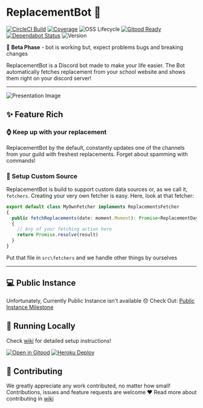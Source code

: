 # ReplacementBot 📅
[![CircleCI Build](https://img.shields.io/circleci/build/github/MrBartusek/ReplacementBot?logo=circleci&token=6bae64ae7a523f3f207804bf7818dc1d56f420a4)](https://circleci.com/gh/MrBartusek/ReplacementBot)
[![Coverage](https://img.shields.io/codecov/c/github/MrBartusek/ReplacementBot?logo=codecov&logoColor=white)](https://codecov.io/gh/MrBartusek/ReplacementBot)
![OSS Lifecycle](https://img.shields.io/osslifecycle/MrBartusek/ReplacementBot)
[![Gitpod Ready](https://img.shields.io/badge/Gitpod-ready-blue?logo=gitpod&logoColor=white)](https://gitpod.io/#https://github.com/MrBartusek/ReplacementBot)
[![Dependabot Status](https://img.shields.io/badge/dependabot-enabled-blue?logo=dependabot)](https://dependabot.com)
![Version](https://img.shields.io/badge/version-beta-sucess)

🌱 **Beta Phase** - bot is working but, expect problems bugs and breaking changes

ReplacementBot is a Discord bot made to make your life easier. The Bot automatically fetches replacement from your school website and shows them right on your discord server!

---

![Presentation Image](https://i.imgur.com/SR7pGcu.png)

## ✨ Feature Rich

### ⌚️ Keep up with your replacement

ReplacementBot by the default, constantly updates one of the channels from your guild with freshest replacements. Forget about spamming with commands!

### 📕 Setup Custom Source

ReplacementBot is build to support custom data sources or, as we call it, `fetchers`. Creating your very own fetcher is easy. Here, look at that fetcher:
```ts
export default class MyOwnFetcher implements ReplacementsFetcher
{
  public fetchReplacements(date: moment.Moment): Promise<ReplacementDay>
  {
    // Any of your fetching action here
    return Promise.resolve(result)
  }
}
```
Put that file in `src\fetchers` and we handle other things by ourselves

---

## 💻 Public Instance

Unfortunately, Currently Public Instance isn't available 😞 Check Out: [Public Instance Milestone](https://github.com/MrBartusek/ReplacementBot/milestone/3)

## 🚀 Running Locally

Check [wiki](https://github.com/MrBartusek/ReplacementBot/wiki/⚡️-How-to-Setup-Bot) for detailed setup instructions!

[![Open in Gitpod](https://gitpod.io/button/open-in-gitpod.svg)](https://gitpod.io/#https://github.com/MrBartusek/ReplacementBot) [![Heroku Deploy](https://www.herokucdn.com/deploy/button.svg)](https://heroku.com/deploy)


## 👥 Contributing

We greatly appreciate any work contributed, no matter how small!  Contributions, issues and feature requests are welcome ❤️ Read more about contributing in [wiki](https://github.com/MrBartusek/ReplacementBot/wiki/👥-How-to-Contribute)

